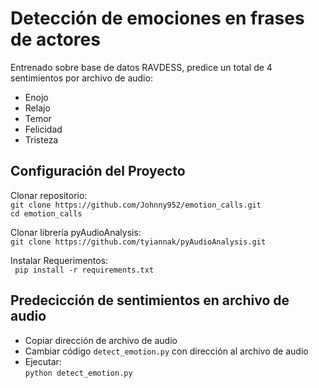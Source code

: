 # Detección de emociones en frases de actores
Entrenado sobre base de datos RAVDESS, predice un total de 4 sentimientos por archivo de audio:<br/>
- Enojo
- Relajo
- Temor
- Felicidad
- Tristeza

## Configuración del Proyecto
Clonar repositorio: <br/>
```git clone https://github.com/Johnny952/emotion_calls.git``` <br/>
```cd emotion_calls ```

Clonar librería pyAudioAnalysis: <br/>
```git clone https://github.com/tyiannak/pyAudioAnalysis.git```

Instalar Requerimentos: <br/>
``` pip install -r requirements.txt```

## Predecicción de sentimientos en archivo de audio
- Copiar dirección de archivo de audio <br/> 
- Cambiar código ```detect_emotion.py``` con dirección al archivo de audio <br/>
- Ejecutar:<br/>
```python detect_emotion.py```
